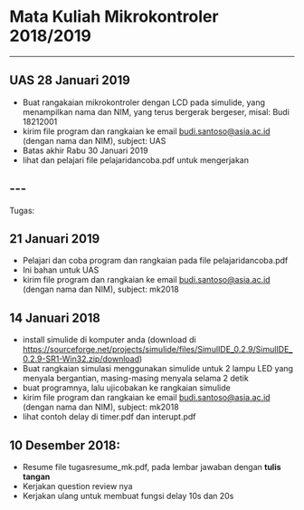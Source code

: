 # Mata Kuliah Mikrokontroler 2018/2019
___
## UAS 28 Januari 2019
- Buat rangakaian mikrokontroler dengan LCD pada simulide, yang menampilkan nama dan NIM, yang terus bergerak bergeser,  misal: Budi 18212001
 - kirim file program dan rangkaian ke email budi.santoso@asia.ac.id (dengan nama dan NIM), subject: UAS
 - Batas akhir Rabu 30 Januari 2019
 - lihat dan pelajari file pelajaridancoba.pdf untuk mengerjakan
 
 ## ---
Tugas: 
## 21 Januari 2019
- Pelajari dan coba program dan rangkaian pada file pelajaridancoba.pdf
- Ini bahan untuk UAS
 - kirim file program dan rangkaian ke email budi.santoso@asia.ac.id (dengan nama dan NIM), subject: mk2018

## 14 Januari 2018
 - install simulide di komputer anda (download di https://sourceforge.net/projects/simulide/files/SimulIDE_0.2.9/SimulIDE_0.2.9-SR1-Win32.zip/download)
 - Buat rangkaian simulasi menggunakan simulide untuk 2 lampu LED yang menyala bergantian, masing-masing menyala selama 2 detik
 - buat programnya, lalu ujicobakan ke rangkaian simulide
 - kirim file program dan rangkaian ke email budi.santoso@asia.ac.id (dengan nama dan NIM), subject: mk2018
 - lihat contoh delay di timer.pdf dan interupt.pdf
 
## 10 Desember 2018:
   - Resume file tugasresume_mk.pdf, pada lembar jawaban dengan **tulis tangan**
   - Kerjakan question review nya
   - Kerjakan ulang untuk membuat fungsi delay 10s dan 20s
